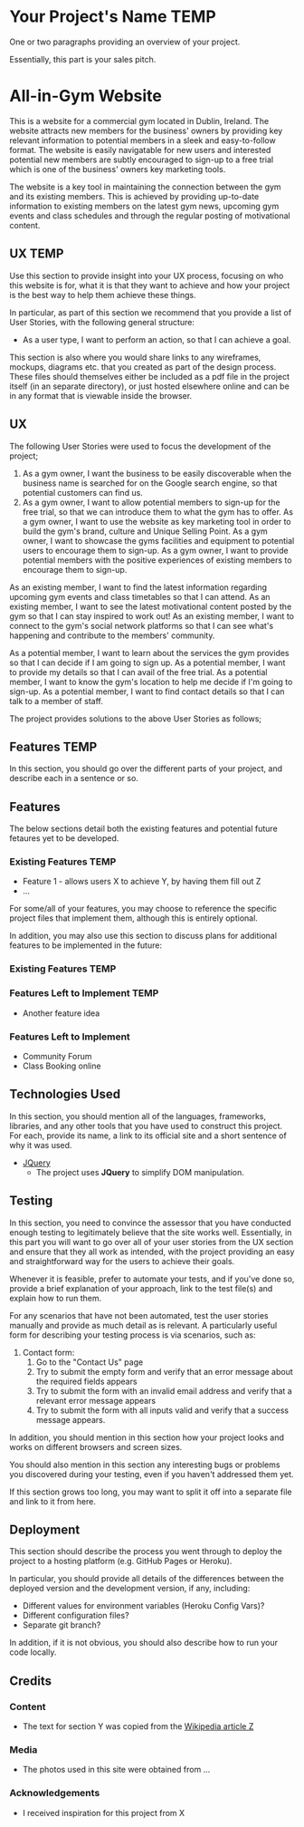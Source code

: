 # Your Project's Name TEMP

One or two paragraphs providing an overview of your project.

Essentially, this part is your sales pitch.

# All-in-Gym Website

This is a website for a commercial gym located in Dublin, Ireland. The website attracts new members for the business' owners by providing key relevant information to potential members in a sleek and easy-to-follow format. The website is easily navigatable for new users and interested potential new members are subtly encouraged to sign-up to a free trial which is one of the business' owners key marketing tools. 

The website is a key tool in maintaining the connection between the gym and its existing members. This is achieved by providing up-to-date information to existing members on the latest gym news, upcoming gym events and class schedules and through the regular posting of motivational content.

 
## UX TEMP
 
Use this section to provide insight into your UX process, focusing on who this website is for, what it is that they want to achieve and how your project is the best way to help them achieve these things.

In particular, as part of this section we recommend that you provide a list of User Stories, with the following general structure:
- As a user type, I want to perform an action, so that I can achieve a goal.

This section is also where you would share links to any wireframes, mockups, diagrams etc. that you created as part of the design process. These files should themselves either be included as a pdf file in the project itself (in an separate directory), or just hosted elsewhere online and can be in any format that is viewable inside the browser.

## UX

The following User Stories were used to focus the development of the project;

1. As a gym owner, I want the business to be easily discoverable when the business name is searched for on the Google search engine, so that potential customers can find us.
2. As a gym owner, I want to allow potential members to sign-up for the free trial, so that we can introduce them to what the gym has to offer.
As a gym owner, I want to use the website as key marketing tool in order to build the gym's brand, culture and Unique Selling Point.
As a gym owner, I want to showcase the gyms facilities and equipment to potential users to encourage them to sign-up.
As a gym owner, I want to provide potential members with the positive experiences of existing members to encourage them to sign-up.

As an existing member, I want to find the latest information regarding upcoming gym events and class timetables so that I can attend.
As an existing member, I want to see the latest motivational content posted by the gym so that I can stay inspired to work out!
As an existing member, I want to connect to the gym's social network platforms so that I can see what's happening and contribute to the members' community.

As a potential member, I want to learn about the services the gym provides so that I can decide if I am going to sign up.
As a potential member, I want to provide my details so that I can avail of the free trial.
As a potential member, I want to know the gym's location to help me decide if I'm going to sign-up.
As a potential member, I want to find contact details so that I can talk to a member of staff.

The project provides solutions to the above User Stories as follows;



## Features TEMP

In this section, you should go over the different parts of your project, and describe each in a sentence or so.


## Features

The below sections detail both the existing features and potential future fetaures yet to be developed.

 
### Existing Features TEMP
- Feature 1 - allows users X to achieve Y, by having them fill out Z
- ...

For some/all of your features, you may choose to reference the specific project files that implement them, although this is entirely optional.

In addition, you may also use this section to discuss plans for additional features to be implemented in the future:

### Existing Features TEMP





### Features Left to Implement TEMP
- Another feature idea 

### Features Left to Implement
- Community Forum 
- Class Booking online

## Technologies Used

In this section, you should mention all of the languages, frameworks, libraries, and any other tools that you have used to construct this project. For each, provide its name, a link to its official site and a short sentence of why it was used.

- [JQuery](https://jquery.com)
    - The project uses **JQuery** to simplify DOM manipulation.


## Testing

In this section, you need to convince the assessor that you have conducted enough testing to legitimately believe that the site works well. Essentially, in this part you will want to go over all of your user stories from the UX section and ensure that they all work as intended, with the project providing an easy and straightforward way for the users to achieve their goals.

Whenever it is feasible, prefer to automate your tests, and if you've done so, provide a brief explanation of your approach, link to the test file(s) and explain how to run them.

For any scenarios that have not been automated, test the user stories manually and provide as much detail as is relevant. A particularly useful form for describing your testing process is via scenarios, such as:

1. Contact form:
    1. Go to the "Contact Us" page
    2. Try to submit the empty form and verify that an error message about the required fields appears
    3. Try to submit the form with an invalid email address and verify that a relevant error message appears
    4. Try to submit the form with all inputs valid and verify that a success message appears.

In addition, you should mention in this section how your project looks and works on different browsers and screen sizes.

You should also mention in this section any interesting bugs or problems you discovered during your testing, even if you haven't addressed them yet.

If this section grows too long, you may want to split it off into a separate file and link to it from here.

## Deployment

This section should describe the process you went through to deploy the project to a hosting platform (e.g. GitHub Pages or Heroku).

In particular, you should provide all details of the differences between the deployed version and the development version, if any, including:
- Different values for environment variables (Heroku Config Vars)?
- Different configuration files?
- Separate git branch?

In addition, if it is not obvious, you should also describe how to run your code locally.


## Credits

### Content
- The text for section Y was copied from the [Wikipedia article Z](https://en.wikipedia.org/wiki/Z)

### Media
- The photos used in this site were obtained from ...

### Acknowledgements

- I received inspiration for this project from X